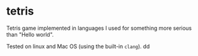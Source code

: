 tetris
===========

Tetris game implemented in languages I used for something more serious than "Hello world".

Tested on linux and Mac OS (using the built-in `clang`).
dd
